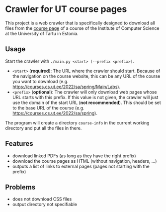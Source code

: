 # Crawler for UT course pages

This project is a web crawler that is specifically designed to download all files from the [course page](https://courses.cs.ut.ee) of a course of the Institute of Computer Science at the University of Tartu in Estonia.

## Usage

Start the crawler with `./main.py <start> [--prefix <prefix>]`.

- `<start>` (**required**): The URL where the crawler should start. Because of the navigation on the course website, this can be any URL of the course you want to download (e.g. <https://courses.cs.ut.ee/2022/sa/spring/Main/Labs>).
- `<prefix>` (**optional**): The crawler will only download web pages whose URL starts with this prefix. If this value is not given, the crawler will just use the domain of the start URL (**not recommended**). This should be set to the base URL of the course (e.g. <https://courses.cs.ut.ee/2022/sa/spring>).

The program will create a directory `course-info` in the current working directory and put all the files in there.

## Features

- download linked PDFs (as long as they have the right prefix)
- download the course pages as HTML (without navigation, headers, ...)
- outputs a list of links to external pages (pages not starting with the prefix)

## Problems

- does not download CSS files
- output directory not specifiable

